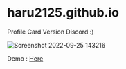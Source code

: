 # haru2125.github.io
Profile Card Version Discord :)


![Screenshot 2022-09-25 143216](https://user-images.githubusercontent.com/101871896/192133207-5d42ec7a-1d0d-4533-a0a0-258783e4fd02.png)


Demo : [Here](https://haru2125.github.io/)
